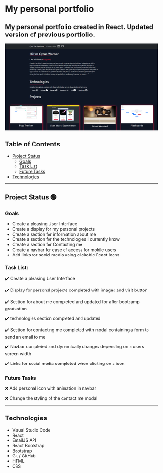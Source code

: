 # My personal portfolio
## My personal portfolio created in React. Updated version of previous portfolio.

![](src/Images/Portfolio.png)

## Table of Contents
- [Project Status](#project-status)
   - [Goals](#goals)
   - [Task List](#task-list)
   - [Future Tasks](#future-tasks)
- [Technologies](#technologies)

---
## Project Status :green_circle:
### Goals
- Create a pleasing User Interface
- Create a display for my personal projects
- Create a section for information about me
- Create a section for the technologies I currently know
- Create a section for Contacting me
- Create a navbar for ease of access for mobile users
- Add links for social media using clickable React Icons

### Task List: 
:heavy_check_mark: Create a pleasing User Interface 

:heavy_check_mark: Display for personal projects completed with images and visit button

:heavy_check_mark: Section for about me completed and updated for after bootcamp graduation

:heavy_check_mark: technologies section completed and updated

:heavy_check_mark: Section for contacting me completed with modal containing a form to send an email to me

:heavy_check_mark: Navbar completed and dynamically changes depending on a users screen width

:heavy_check_mark: Links for social media completed when clicking on a icon

<!--- 
Emojis for the Task List:
DONE =      :heavy_check_mark:
NOT DONE =  :x:
WIP =       :recycle:
BUGGED =    :warning:
 --->

### Future Tasks  
:x: Add personal icon with animation in navbar

:x: Change the styling of the contact me modal

---
## Technologies
- Visual Studio Code
- React
- EmailJS API
- React Bootstrap
- Bootstrap
- Git / GitHub
- HTML
- CSS
